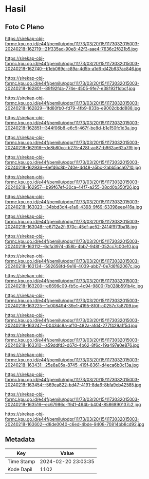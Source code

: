# Hasil

## Foto C Plano

https://sirekap-obj-formc.kpu.go.id/e44f/pemilu/pdpr/11/73/03/20/15/1173032015003-20240218-162719--21f335ad-90e8-42f3-aae4-7636c2f821b5.jpg

https://sirekap-obj-formc.kpu.go.id/e44f/pemilu/pdpr/11/73/03/20/15/1173032015003-20240218-162740--b1eb069c-c89a-4d5b-a1d6-d42b637ac846.jpg

https://sirekap-obj-formc.kpu.go.id/e44f/pemilu/pdpr/11/73/03/20/15/1173032015003-20240218-162801--89f92fda-774e-4505-9fe7-e38192f1cbcf.jpg

https://sirekap-obj-formc.kpu.go.id/e44f/pemilu/pdpr/11/73/03/20/15/1173032015003-20240218-162829--1fd80fb0-fd79-4fb9-833b-e9002dbdd888.jpg

https://sirekap-obj-formc.kpu.go.id/e44f/pemilu/pdpr/11/73/03/20/15/1173032015003-20240218-162851--344f06b8-e6c5-467f-be8d-b1e150fc1d3a.jpg

https://sirekap-obj-formc.kpu.go.id/e44f/pemilu/pdpr/11/73/03/20/15/1173032015003-20240218-162916--de8b80cc-b275-428f-ac87-b962ae62a7f9.jpg

https://sirekap-obj-formc.kpu.go.id/e44f/pemilu/pdpr/11/73/03/20/15/1173032015003-20240218-162936--6ef46c8b-740e-4d48-a5bc-2abb5aca0710.jpg

https://sirekap-obj-formc.kpu.go.id/e44f/pemilu/pdpr/11/73/03/20/15/1173032015003-20240218-162957--b99f67ef-30ca-44f7-a255-08cd0b350f26.jpg

https://sirekap-obj-formc.kpu.go.id/e44f/pemilu/pdpr/11/73/03/20/15/1173032015003-20240218-163023--34bbd3d4-e1a6-4398-9f69-63398eee416a.jpg

https://sirekap-obj-formc.kpu.go.id/e44f/pemilu/pdpr/11/73/03/20/15/1173032015003-20240218-163048--e6712a2f-970c-45cf-ae52-2414f973ba18.jpg

https://sirekap-obj-formc.kpu.go.id/e44f/pemilu/pdpr/11/73/03/20/15/1173032015003-20240218-163112--6cfa3974-d58b-4bb7-948f-052cc7c00e10.jpg

https://sirekap-obj-formc.kpu.go.id/e44f/pemilu/pdpr/11/73/03/20/15/1173032015003-20240218-163134--592658fd-9e16-4039-abb7-0e7d6f82067c.jpg

https://sirekap-obj-formc.kpu.go.id/e44f/pemilu/pdpr/11/73/03/20/15/1173032015003-20240218-163200--e6696c09-fb5c-4c94-9800-7b028b591b4c.jpg

https://sirekap-obj-formc.kpu.go.id/e44f/pemilu/pdpr/11/73/03/20/15/1173032015003-20240218-163225--1c008494-39e1-4195-8f0f-c0257c7a8709.jpg

https://sirekap-obj-formc.kpu.go.id/e44f/pemilu/pdpr/11/73/03/20/15/1173032015003-20240218-163247--0043dc8a-af10-482a-afd4-277f429a1f5d.jpg

https://sirekap-obj-formc.kpu.go.id/e44f/pemilu/pdpr/11/73/03/20/15/1173032015003-20240218-163310--a59ddfd3-d67d-4b62-8f6c-19a497e0e876.jpg

https://sirekap-obj-formc.kpu.go.id/e44f/pemilu/pdpr/11/73/03/20/15/1173032015003-20240218-163431--25e8a05a-8745-419f-8361-d4eca6b0c13a.jpg

https://sirekap-obj-formc.kpu.go.id/e44f/pemilu/pdpr/11/73/03/20/15/1173032015003-20240218-163454--569ea822-bd47-4191-8da6-8bfa9cb42585.jpg

https://sirekap-obj-formc.kpu.go.id/e44f/pemilu/pdpr/11/73/03/20/15/1173032015003-20240218-163516--ec67986c-f941-464b-b404-8586890137c2.jpg

https://sirekap-obj-formc.kpu.go.id/e44f/pemilu/pdpr/11/73/03/20/15/1173032015003-20240218-163602--d8de0040-c6ed-4bde-9408-70814bb8cd92.jpg


## Metadata

| Key        | Value               |
| ---------- | ------------------- |
| Time Stamp | 2024-02-20 23:03:35 |
| Kode Dapil | 1102                |



